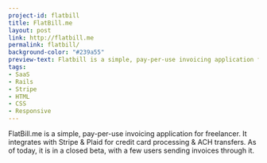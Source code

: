```yaml
---
project-id: flatbill
title: FlatBill.me
layout: post
link: http://flatbill.me
permalink: flatbill/
background-color: "#239a55"
preview-text: Flatbill is a simple, pay-per-use invoicing application for freelancers.
tags:
- SaaS
- Rails
- Stripe
- HTML
- CSS
- Responsive
---
```


FlatBill.me is a simple, pay-per-use invoicing application for freelancer. It integrates with Stripe & Plaid for credit card processing & ACH transfers. As of today, it is in a closed beta, with a few users sending invoices through it.
